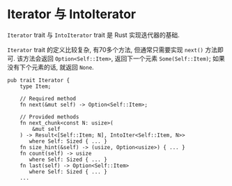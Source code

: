 
# Iterator 与 IntoIterator

`Iterator` trait 与 `IntoIterator` trait 是 Rust 实现迭代器的基础.

`Iterator` trait 的定义比较复杂, 有70多个方法, 但通常只需要实现 `next()` 方法即可.
该方法会返回 `Option<Self::Item>`, 返回下一个元素 `Some(Self::Item)`; 如果没有下个元素的话, 就返回 `None`.


```rust, no_run
pub trait Iterator {
    type Item;

    // Required method
    fn next(&mut self) -> Option<Self::Item>;

    // Provided methods
    fn next_chunk<const N: usize>(
        &mut self
    ) -> Result<[Self::Item; N], IntoIter<Self::Item, N>>
       where Self: Sized { ... }
    fn size_hint(&self) -> (usize, Option<usize>) { ... }
    fn count(self) -> usize
       where Self: Sized { ... }
    fn last(self) -> Option<Self::Item>
       where Self: Sized { ... }
    ...
```
